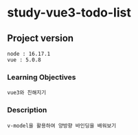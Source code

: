 # study-vue3-todo-list

## Project version

```
node : 16.17.1
vue : 5.0.8
```

### Learning Objectives

```
vue3와 친해지기
```

### Description

```
v-model을 활용하여 양방향 바인딩을 배워보기
```
